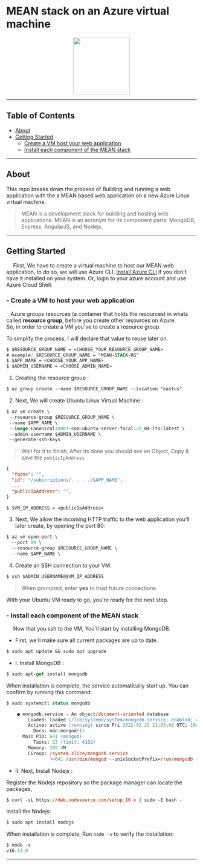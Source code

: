 # MEAN stack on an Azure virtual machine

<div  align="center"><img src="https://user-images.githubusercontent.com/17799273/155406524-4bc73a77-a35f-4dd5-b3f0-ad195d256677.png" width="150" height="150" /></div>

---

## Table of Contents

- [About](#about)
- [Getting Started](#getting_started)
  - [Create a VM host your web application](#create-vm)
  - [Install each component of the MEAN stack ](#install-mean)

---

## About <a name = "about"></a>

This repo breaks down the process of Building and running a web application with the a MEAN based web application on a new Azure Linux virtual machine.

> MEAN is a development stack for building and hosting web applications. MEAN is an acronym for its component parts: MongoDB, Express, AngularJS, and Nodejs.

---

## Getting Started <a name = "getting_started"></a>

&emsp; First, We have to create a virtual machine to host our MEAN web application, to do so, we will use Azure CLI, [Install Azure CLI] if you don't have it installed on your system. Or, login to your azure account and use Azure Cloud Shell.

###  - Create a VM to host your web application <a name="create-vm"></a>

&ensp; Azure groups resources (a container that holds the resources) in whats called **resource group**, before you create other resources on Azure.\
So, in order to create a VM you've to create a resource group.

To simplify the process, I will declare that value to reuse later on.

```ps
$ $RESOURCE_GROUP_NAME = <CHOOSE_YOUR_RESOURCE_GROUP_NAME>
# example: $RESOURCE_GROUP_NAME = "MEAN-STACK-RG"
$ $APP_NAME = <CHOOSE_YOUR_APP_NAME>
$ $ADMIN_USERNAME = <CHOOSE_ADMIN_NAME>
```

1. Creating the resource group :

```ps
$ az group create --name $RESOURCE_GROUP_NAME --location "eastus"
```

2. Next, We will create Ubuntu Linux Virtual Machine :

```ps
$ az vm create \
 --resource-group $RESOURCE_GROUP_NAME \
 --name $APP_NAME \
 --image Canonical:0001-com-ubuntu-server-focal:20_04-lts:latest \
 --admin-username $ADMIN_USERNAME \
 --generate-ssh-keys
```

> Wait for it to finish, After its done you should see an Object, Copy & save the `publicIpAddress`

```json
{
  "fqdns": "",
  "id": "/subscriptions/. . . ./$APP_NAME",
  ...
  "publicIpAddress": "",
}
```

```ps
$ $VM_IP_ADDRESS = <publicIpAddress>
```

3. Next, We allow the incoming HTTP traffic to the web application you'll later create, by opening the port 80:

```ps
$ az vm open-port \
  --port 80 \
  --resource-group $RESOURCE_GROUP_NAME \
  --name $APP_NAME \
```

4. Create an SSH connection to your VM.

```ps
$ ssh $ADMIN_USERNAME@$VM_IP_ADDRESS
```

> When prompted, enter **yes** to trust future connections.

With your Ubuntu VM ready to go, you're ready for the next step.

### - Install each component of the MEAN stack <a name="install-mean"></a>

&emsp; Now that you ssh to the VM, You'll start by installing MongoDB.

- First, we'll make sure all current packages are up to date.

```ps
$ sudo apt update && sudo apt upgrade
```

- I. Install MongoDB :

```ps
$ sudo apt-get install mongodb
```

When installation is complete, the service automatically start up. You can confirm by running this command:

```ps
$ sudo systemctl status mongodb
```

```ps
    ● mongodb.service - An object/document-oriented database
        Loaded: loaded (/lib/systemd/system/mongodb.service; enabled; vendor preset: enabled)
        Active: active (running) since Fri 2022-02-25 21:05:06 UTC; 10min ago
          Docs: man:mongod(1)
      Main PID: 641 (mongod)
          Tasks: 23 (limit: 4102)
        Memory: 209.4M
        CGroup: /system.slice/mongodb.service
                └─641 /usr/bin/mongod --unixSocketPrefix=/run/mongodb --config /etc/mongodb.conf
```

- II. Next, Install Nodejs :

Register the Nodejs repository so the package manager can locate the packages,

```ps
$ curl -sL https://deb.nodesource.com/setup_16.x | sudo -E bash -
```

Install the Nodejs:

```ps
$ sudo apt install nodejs
```

When installation is complete, Run ``node -v`` to verify the installation:

```ps
$ node -v
v16.14.0
```


---

 <!-- varialbles -->

[install azure cli]: https://aka.ms/install-azure-cli
